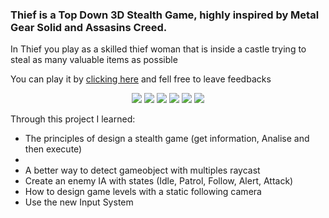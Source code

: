 <h3>Thief is a Top Down 3D Stealth Game, highly inspired by Metal Gear Solid and Assasins Creed.</h3>

<p>In Thief you play as a skilled thief woman that is inside a castle trying to steal as many valuable items as possible</p>
<p>You can play it by <a href="https://paulohdsousa.itch.io/thief" target="_blank">clicking here</a> and fell free to leave feedbacks</p>
<div align="center" valign="top">
  <img src="https://img.itch.zone/aW1hZ2UvMTU3Mzc4OC85MjcyOTk4LnBuZw==/250x600/B2W2lP.png"/>
  <img src="https://img.itch.zone/aW1hZ2UvMTU3Mzc4OC85MjcyOTk5LnBuZw==/250x600/ZCslYu.png"/>
  <img src="https://img.itch.zone/aW1hZ2UvMTU3Mzc4OC85MjczMDUxLnBuZw==/250x600/%2Biw4UL.png"/> 
  <img src="https://img.itch.zone/aW1hZ2UvMTU3Mzc4OC85MjQwNTAwLnBuZw==/250x600/bk%2FmYq.png"/>
  <img src="https://img.itch.zone/aW1hZ2UvMTU3Mzc4OC85MjQwNDgyLnBuZw==/250x600/GPKunO.png"/>
  <img src="https://img.itch.zone/aW1hZ2UvMTU3Mzc4OC85MjczMDExLnBuZw==/250x600/iX0ITH.png"/>
</div>

<p>Through this project I learned:</p>
<ul>
  <li>The principles of design a stealth game (get information, Analise and then execute)<li>
  <li>A better way to detect gameobject with multiples raycast</li>
  <li>Create an enemy IA with states (Idle, Patrol, Follow, Alert, Attack)</li>
  <li>How to design game levels with a static following camera</li>
  <li>Use the new Input System</li>
</ul>
